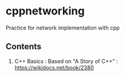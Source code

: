 # cppnetworking
Practice for network implementation with cpp

## Contents
1. C++ Basics : Based on "A Story of C++" : https://wikidocs.net/book/2380
